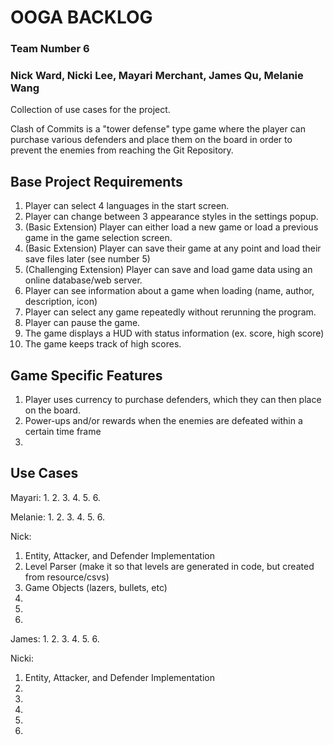 # OOGA BACKLOG
### Team Number 6
### Nick Ward, Nicki Lee, Mayari Merchant, James Qu, Melanie Wang
Collection of use cases for the project. 

Clash of Commits is a "tower defense" type game where the player can purchase various defenders and place them on the
board in order to prevent the enemies from reaching the Git Repository.

## Base Project Requirements
1. Player can select 4 languages in the start screen.
2. Player can change between 3 appearance styles in the settings popup.
3. (Basic Extension) Player can either load a new game or load a previous game in the game selection screen.
4. (Basic Extension) Player can save their game at any point and load their save files later (see number 5)
5. (Challenging Extension) Player can save and load game data using an online database/web server.
6. Player can see information about a game when loading (name, author, description, icon)
7. Player can select any game repeatedly without rerunning the program.
8. Player can pause the game.
9. The game displays a HUD with status information (ex. score, high score)
10. The game keeps track of high scores.

## Game Specific Features
1. Player uses currency to purchase defenders, which they can then place on the board.
2. Power-ups and/or rewards when the enemies are defeated within a certain time frame 
3. 

## Use Cases
Mayari: 
1. 
2. 
3. 
4. 
5. 
6. 

Melanie: 
1. 
2. 
3. 
4. 
5. 
6. 

Nick:
1. Entity, Attacker, and Defender Implementation
2. Level Parser (make it so that levels are generated in code, but created from resource/csvs)
3. Game Objects (lazers, bullets, etc)
4. 
5. 
6. 

James: 
1. 
2. 
3. 
4. 
5. 
6. 

Nicki:
1. Entity, Attacker, and Defender Implementation
2. 
3. 
4. 
5. 
6. 
